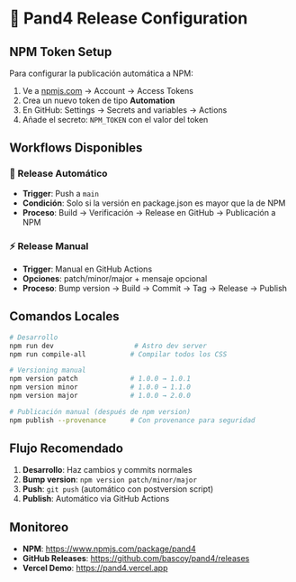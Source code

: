 # 🚀 Pand4 Release Configuration

## NPM Token Setup

Para configurar la publicación automática a NPM:

1. Ve a [npmjs.com](https://www.npmjs.com) → Account → Access Tokens
2. Crea un nuevo token de tipo **Automation**
3. En GitHub: Settings → Secrets and variables → Actions
4. Añade el secreto: `NPM_TOKEN` con el valor del token

## Workflows Disponibles

### 🔄 Release Automático
- **Trigger**: Push a `main`
- **Condición**: Solo si la versión en package.json es mayor que la de NPM
- **Proceso**: Build → Verificación → Release en GitHub → Publicación a NPM

### ⚡ Release Manual
- **Trigger**: Manual en GitHub Actions
- **Opciones**: patch/minor/major + mensaje opcional
- **Proceso**: Bump version → Build → Commit → Tag → Release → Publish

## Comandos Locales

```bash
# Desarrollo
npm run dev                    # Astro dev server
npm run compile-all           # Compilar todos los CSS

# Versioning manual
npm version patch             # 1.0.0 → 1.0.1
npm version minor             # 1.0.0 → 1.1.0  
npm version major             # 1.0.0 → 2.0.0

# Publicación manual (después de npm version)
npm publish --provenance      # Con provenance para seguridad
```

## Flujo Recomendado

1. **Desarrollo**: Haz cambios y commits normales
2. **Bump version**: `npm version patch/minor/major`
3. **Push**: `git push` (automático con postversion script)
4. **Publish**: Automático via GitHub Actions

## Monitoreo

- **NPM**: https://www.npmjs.com/package/pand4
- **GitHub Releases**: https://github.com/bascoy/pand4/releases
- **Vercel Demo**: https://pand4.vercel.app